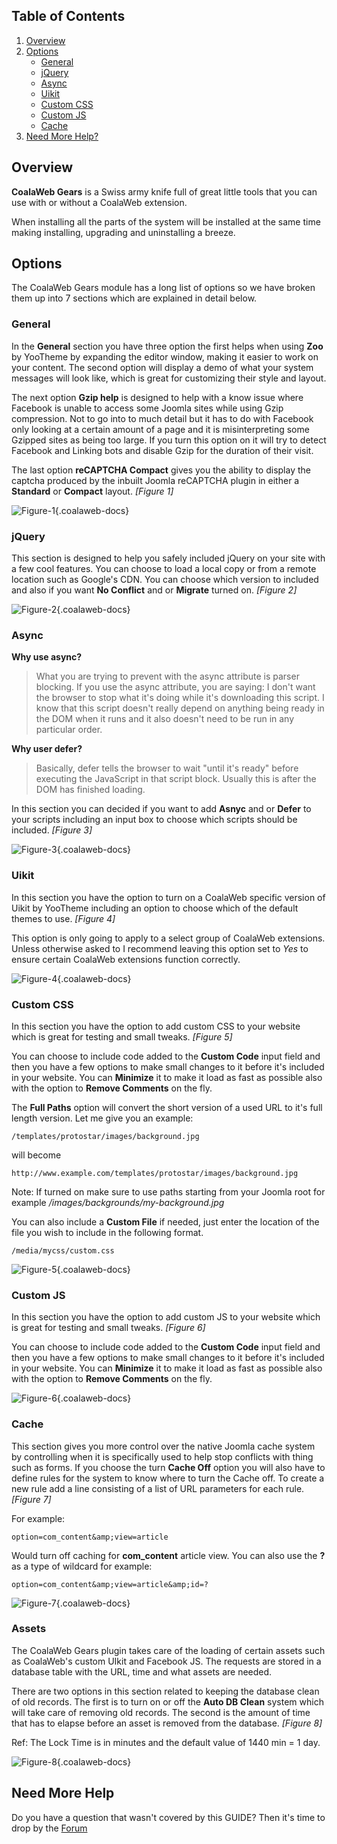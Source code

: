 ## Table of Contents
1.  [Overview](#overview)
2.  [Options](#options)
    -   [General](#opt-general)
    -   [jQuery](#opt-jquery)
    -   [Async](#opt-async)
    -   [Uikit](#opt-uikit)
    -   [Custom CSS](#opt-css)
    -   [Custom JS](#opt-js)
    -   [Cache](#opt-cache)
3.  [Need More Help?](#more-help)

## <a class="doc-top" name="overview"></a>Overview

**CoalaWeb Gears** is a Swiss army knife full of great little tools that you can use with or without a CoalaWeb extension.

<div class="uk-alert">When installing all the parts of the system will be installed at the same time making installing, upgrading and uninstalling a breeze.</div>

## <a name="options"></a>Options

The CoalaWeb Gears module has a long list of options so we have broken them up into 7 sections which are explained in detail below.

### <a name="opt-general"></a>General

In the **General** section you have three option the first helps when using **Zoo** by YooTheme by expanding the editor window, making it easier to work on your content. The second option will display a demo of what your system messages will look like, which is great for customizing their style and layout. 

The next option **Gzip help** is designed to help with a know issue where Facebook is unable to access some Joomla sites while using Gzip compression. Not to go into to much detail but it has to do with Facebook only looking at a certain amount of a page and it is misinterpreting some Gzipped sites as being too large. If you turn this option on it will try to detect Facebook and Linking bots and disable Gzip for the duration of their visit. 

The last option **reCAPTCHA Compact** gives you the ability to display the captcha produced by the inbuilt Joomla reCAPTCHA plugin in either a **Standard** or **Compact** layout. *\[Figure 1\]*

![Figure-1](http://cdn.coalaweb.com/images/docs/joomla-extensions/gears/cw-gears-f1.png "Figure-1"){.coalaweb-docs}

### <a name="opt-jquery"></a>jQuery

This section is designed to help you safely included jQuery on your site with a few cool features. You can choose to load a local copy or from a remote location such as Google's CDN. You can choose which version to included and also if you want **No Conflict** and or **Migrate** turned on. *\[Figure 2\]*

![Figure-2](http://cdn.coalaweb.com/images/docs/joomla-extensions/gears/cw-gears-f2.png "Figure-2"){.coalaweb-docs}

### <a name="opt-async"></a>Async

**Why use async?**
> What you are trying to prevent with the async attribute is parser blocking. If you use the async attribute, you are saying: I don't want the browser to stop what it's doing while it's downloading this script. I know that this script doesn't really depend on anything being ready in the DOM when it runs and it also doesn't need to be run in any particular order.

**Why user defer?**
> Basically, defer tells the browser to wait "until it's ready" before executing the JavaScript in that script block. Usually this is after the DOM has finished loading.

In this section you can decided if you want to add **Asnyc** and or **Defer** to your scripts including an input box to choose which scripts should be included. *\[Figure 3\]*

![Figure-3](http://cdn.coalaweb.com/images/docs/joomla-extensions/gears/cw-gears-f3.png "Figure-3"){.coalaweb-docs}

### <a name="opt-uikit"></a>Uikit

In this section you have the option to turn on a CoalaWeb specific version of Uikit by YooTheme including an option to choose which of the default themes to use. *\[Figure 4\]*

<div class="uk-alert">This option is only going to apply to a select group of CoalaWeb extensions. Unless otherwise asked to I recommend leaving this option set to <em>Yes</em> to ensure certain CoalaWeb extensions function correctly.</div>

![Figure-4](http://cdn.coalaweb.com/images/docs/joomla-extensions/gears/cw-gears-f4.png "Figure-4"){.coalaweb-docs}

### <a name="opt-css"></a>Custom CSS

In this section you have the option to add custom CSS to your website which is great for testing and small tweaks. *\[Figure 5\]*

You can choose to include code added to the **Custom Code** input field and then you have a few options to make small changes to it before it's included in your website. You can **Minimize** it to make it load as fast as possible also with the option to **Remove Comments** on the fly.

The **Full Paths** option will convert the short version of a used URL to it's full length version. Let me give you an example:
 
    /templates/protostar/images/background.jpg

will become 

    http://www.example.com/templates/protostar/images/background.jpg


<div class="uk-alert"> Note: If turned on make sure to use paths starting from your Joomla root for example <em>/images/backgrounds/my-background.jpg</em></div>

You can also include a **Custom File** if needed, just enter the location of the file you wish to include in the following format.

    /media/mycss/custom.css

![Figure-5](http://cdn.coalaweb.com/images/docs/joomla-extensions/gears/cw-gears-f5.png "Figure-5"){.coalaweb-docs}

### <a name="opt-js"></a>Custom JS

In this section you have the option to add custom JS to your website which is great for testing and small tweaks. *\[Figure 6\]*

You can choose to include code added to the **Custom Code** input field and then you have a few options to make small changes to it before it's included in your website. You can **Minimize** it to make it load as fast as possible also with the option to **Remove Comments** on the fly.

![Figure-6](http://cdn.coalaweb.com/images/docs/joomla-extensions/gears/cw-gears-f6.png "Figure-6"){.coalaweb-docs}

### <a name="opt-cache"></a>Cache

This section gives you more control over the native Joomla cache system by controlling when it is specifically used to help stop conflicts with thing such as forms.
If you choose the turn **Cache Off** option you will also have to define rules for the system to know where to turn the Cache off. To create a new rule add a line consisting of a list of URL parameters for each rule. *\[Figure 7\]*

For example:

    option=com_content&amp;view=article 

Would turn off caching for **com_content** article view. You can also use the **?** as a type of wildcard for example: 
    
    option=com_content&amp;view=article&amp;id=?

![Figure-7](http://cdn.coalaweb.com/images/docs/joomla-extensions/gears/cw-gears-f7.png "Figure-7"){.coalaweb-docs}

### <a name="opt-assets"></a>Assets

The CoalaWeb Gears plugin takes care of the loading of certain assets such as CoalaWeb's custom UIkit and Facebook JS. The requests are stored in a database table with the URL, time and what assets are needed. 

There are two options in this section related to keeping the database clean of old records. The first is to turn on or off the **Auto DB Clean** system which will take care of removing old records. The second is the amount of time that has to elapse before an asset is removed from the database. *\[Figure 8\]*

<div class="uk-alert">Ref: The Lock Time is in minutes and the default value of 1440 min = 1 day.</div> 

![Figure-8](http://cdn.coalaweb.com/images/docs/joomla-extensions/gears/cw-gears-f8.png "Figure-8"){.coalaweb-docs}

## <a name="more-help"></a>Need More Help

<div class="uk-alert">Do you have a question that wasn't covered by this GUIDE? Then it's time to drop by the <a href="http://coalaweb.com/forum/index" target="_self">Forum</a></div>